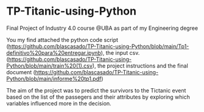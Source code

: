 # TP-Titanic-using-Python
Final Project of Industry 4.0 course @UBA as part of my Engineering degree

You my find attached the python code script (https://github.com/blascasado/TP-Titanic-using-Python/blob/main/Tp1-definitivo%20para%20entregar.ipynb), the input csv. (https://github.com/blascasado/TP-Titanic-using-Python/blob/main/train%20(1).csv), the project instructions and the final document (https://github.com/blascasado/TP-Titanic-using-Python/blob/main/informe%20tp1.pdf)

The aim of the project was to predict the survivors to the Tictanic event based on the list of the passegers and their attributes by exploring which variables influenced more in the decision.
